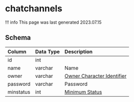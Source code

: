 # chatchannels

!!! info
	This page was last generated 2023.07.15

## Schema

| Column | Data Type | Description |
| :--- | :--- | :--- |
| id | int |  |
| name | varchar | Name |
| owner | varchar | [Owner Character Identifier](../../schema/characters/character_data.md) |
| password | varchar | Password |
| minstatus | int | [Minimum Status](../../../../server/player/status-levels) |

